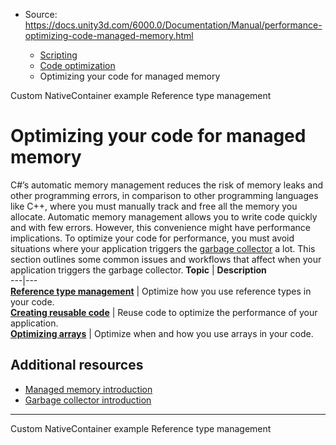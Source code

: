 * Source: https://docs.unity3d.com/6000.0/Documentation/Manual/performance-optimizing-code-managed-memory.html

  * [Scripting](https://docs.unity3d.com/6000.0/Documentation/Manual/scripting.html)
  * [Code optimization](https://docs.unity3d.com/6000.0/Documentation/Manual/scripting-optimization.html)
  * Optimizing your code for managed memory


[](https://docs.unity3d.com/6000.0/Documentation/Manual/job-system-custom-nativecontainer-example.html)
Custom NativeContainer example
[](https://docs.unity3d.com/6000.0/Documentation/Manual/performance-reference-types.html)
Reference type management
# Optimizing your code for managed memory
C#’s automatic memory management reduces the risk of memory leaks and other programming errors, in comparison to other programming languages like C++, where you must manually track and free all the memory you allocate.
Automatic memory management allows you to write code quickly and with few errors. However, this convenience might have performance implications. To optimize your code for performance, you must avoid situations where your application triggers the [garbage collector](https://docs.unity3d.com/6000.0/Documentation/Manual/performance-garbage-collector.html) a lot. This section outlines some common issues and workflows that affect when your application triggers the garbage collector.
**Topic** | **Description**  
---|---  
**[Reference type management](https://docs.unity3d.com/6000.0/Documentation/Manual/performance-reference-types.html)** | Optimize how you use reference types in your code.  
**[Creating reusable code](https://docs.unity3d.com/6000.0/Documentation/Manual/performance-reusable-code.html)** | Reuse code to optimize the performance of your application.  
**[Optimizing arrays](https://docs.unity3d.com/6000.0/Documentation/Manual/performance-optimizing-arrays.html)** | Optimize when and how you use arrays in your code.  
## Additional resources
  * [Managed memory introduction](https://docs.unity3d.com/6000.0/Documentation/Manual/performance-managed-memory-introduction.html)
  * [Garbage collector introduction](https://docs.unity3d.com/6000.0/Documentation/Manual/performance-garbage-collector.html)


* * *
[](https://docs.unity3d.com/6000.0/Documentation/Manual/job-system-custom-nativecontainer-example.html)
Custom NativeContainer example
[](https://docs.unity3d.com/6000.0/Documentation/Manual/performance-reference-types.html)
Reference type management
